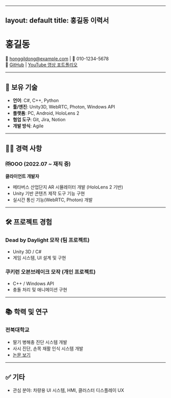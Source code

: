 
---
layout: default
title: 홍길동 이력서
---

# 홍길동  
📧 honggildong@example.com | 📱 010-1234-5678  
🔗 [GitHub](https://github.com/yourgithub) | [YouTube 영상 포트폴리오](https://youtu.be/gUf8SdJBZFc)

---

## 🔧 보유 기술

- **언어**: C#, C++, Python  
- **툴/엔진**: Unity3D, WebRTC, Photon, Windows API  
- **플랫폼**: PC, Android, HoloLens 2  
- **협업 도구**: Git, Jira, Notion  
- **개발 방식**: Agile

---

## 🧑‍💻 경력 사항

### ㈜OOO (2022.07 ~ 재직 중)  
**클라이언트 개발자**

- 메타버스 산업단지 AR 시뮬레이터 개발 (HoloLens 2 기반)  
- Unity 기반 콘텐츠 제작 도구 기능 구현  
- 실시간 통신 기능(WebRTC, Photon) 개발  

---

## 🛠 프로젝트 경험

### Dead by Daylight 모작 (팀 프로젝트)
- Unity 3D / C#  
- 게임 시스템, UI 설계 및 구현  

### 쿠키런 오븐브레이크 모작 (개인 프로젝트)
- C++ / Windows API  
- 충돌 처리 및 애니메이션 구현

---

## 📚 학력 및 연구

### 전북대학교
- 딸기 병해충 진단 시스템 개발  
- 사시 진단, 손목 재활 인식 시스템 개발  
- [논문 보기](https://www.earticle.net/Article/A394127)

---

## ✅ 기타

- 관심 분야: 차량용 UI 시스템, HMI, 클러스터 디스플레이 UX  
